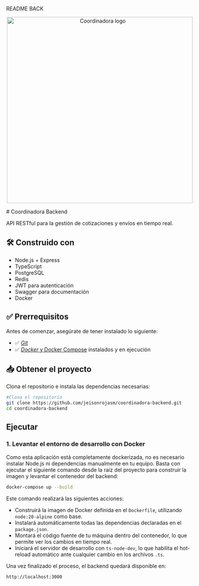 README BACK

<p align="center">
  <img src="public\coordinadora-logo.svg" width="500" alt="Coordinadora logo" />
</p>
# Coordinadora Backend

API RESTful para la gestión de cotizaciones y envíos en tiempo real.

## 🛠️ Construido con
- Node.js + Express
- TypeScript
- PostgreSQL
- Redis
- JWT para autenticación
- Swagger para documentación
- Docker

## ✅ Prerrequisitos

Antes de comenzar, asegúrate de tener instalado lo siguiente:

- ✅ [*Git*](https://git-scm.com/)
- ✅ [*Docker* y Docker Compose](https://www.docker.com/get-started) instalados y en ejecución

## 📥 Obtener el proyecto

Clona el repositorio e instala las dependencias necesarias:

```bash
#Clona el repositorio
git clone https://github.com/jeisonrojasm/coordinadora-backend.git
cd coordinadora-backend
```

## Ejecutar
### 1. Levantar el entorno de desarrollo con Docker

Como esta aplicación está completamente dockerizada, no es necesario instalar Node.js ni dependencias manualmente en tu equipo. Basta con ejecutar el siguiente comando desde la raíz del proyecto para construir la imagen y levantar el contenedor del backend:

```bash
docker-compose up --build
```

Este comando realizará las siguientes acciones:
  - Construirá la imagen de Docker definida en el `Dockerfile`, utilizando `node:20-alpine` como base.
  - Instalará automáticamente todas las dependencias declaradas en el `package.json`.
  - Montará el código fuente de tu máquina dentro del contenedor, lo que permite ver los cambios en tiempo real.
  - Iniciará el servidor de desarrollo con `ts-node-dev`, lo que habilita el hot-reload automático ante cualquier cambio en los archivos `.ts`.

Una vez finalizado el proceso, el backend quedará disponible en:

```arduino
http://localhost:3000
```